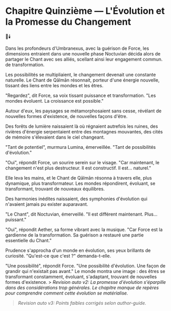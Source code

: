 # Chapitre Quinzième — L'Évolution et la Promesse du Changement

🌌🕯️

Dans les profondeurs d'Umbranexus,
avec la guérison de Force,
les dimensions entraient
dans une nouvelle phase
Noctuvian décida alors de partager le Chant avec ses alliés, scellant ainsi leur engagement commun.
de transformation.

Les possibilités se multipliaient,
le changement devenait
une constante naturelle.
Le Chant de Qālmān résonnait,
porteur d'une énergie nouvelle,
tissant des liens
entre les mondes et les êtres.

"Regardez",
dit Force,
sa voix tissant puissance et transformation.
"Les mondes évoluent.
La croissance est possible."

Autour d'eux,
les paysages se métamorphosaient
sans cesse,
révélant de nouvelles formes
d'existence,
de nouvelles façons d'être.

Des forêts de lumière naissaient
là où régnaient autrefois
les ruines,
des rivières d'énergie serpentaient
entre des montagnes mouvantes,
des cités de mémoire s'élevaient
dans le ciel changeant.

"Tant de potentiel",
murmura Lumina,
émerveillée.
"Tant de possibilités
d'évolution."

"Oui",
répondit Force,
un sourire serein sur le visage.
"Car maintenant,
le changement n'est plus destructeur.
Il est constructif.
Il est... naturel."

Elle leva les mains,
et le Chant de Qālmān résonna
à travers elle,
plus dynamique,
plus transformateur.
Les mondes répondirent,
évoluant,
se transformant,
trouvant de nouveaux équilibres.

Des harmonies inédites naissaient,
des symphonies d'évolution
qui n'avaient jamais pu exister
auparavant.

"Le Chant",
dit Noctuvian,
émerveillé.
"Il est différent maintenant.
Plus... puissant."

"Oui",
répondit Aether,
sa forme vibrant avec la musique.
"Car Force est la gardienne
de la transformation.
Sa guérison a restauré
une partie essentielle du Chant."

Prudence s'approcha
d'un monde en évolution,
ses yeux brillants de curiosité.
"Qu'est-ce que c'est ?"
demanda-t-elle.

"Une possibilité",
répondit Force.
"Une possibilité d'évolution.
Une façon de grandir
qui n'existait pas avant."
Le monde montra une image :
des êtres se transformant constamment,
évoluant,
s'adaptant,
trouvant de nouvelles formes
d'existence. > _Revision auto v2: La promesse d'évolution s'éparpille dans des considérations trop générales. Le chapitre manque de repères pour comprendre comment cette évolution se matérialise._
> _Revision auto v3: Points faibles corrigés selon author-guide._
